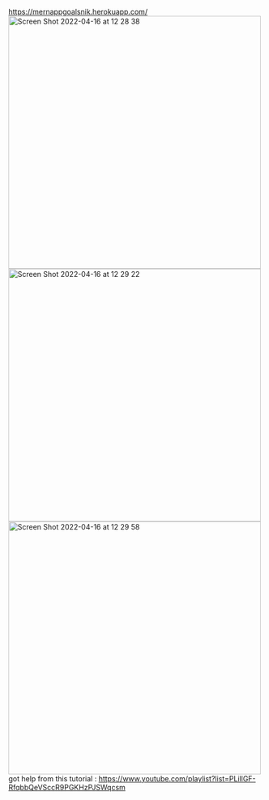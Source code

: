 https://mernappgoalsnik.herokuapp.com/
<img width="498" alt="Screen Shot 2022-04-16 at 12 28 38" src="https://user-images.githubusercontent.com/87159434/163669876-0d803f16-9e37-4feb-85fa-fac8f550a3fc.png">
<img width="498" alt="Screen Shot 2022-04-16 at 12 29 22" src="https://user-images.githubusercontent.com/87159434/163669886-8f009bd4-7011-4506-86a3-341a8d3a1b4c.png">
<img width="498" alt="Screen Shot 2022-04-16 at 12 29 58" src="https://user-images.githubusercontent.com/87159434/163669889-b256cb09-ff14-476a-8461-9f06fed9a480.png">
got help from this tutorial : https://www.youtube.com/playlist?list=PLillGF-RfqbbQeVSccR9PGKHzPJSWqcsm
